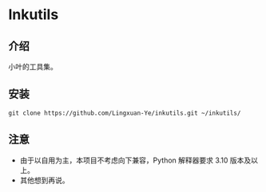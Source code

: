 # Inkutils

## 介绍

小叶的工具集。

## 安装

```shell
git clone https://github.com/Lingxuan-Ye/inkutils.git ~/inkutils/
```

## 注意

- 由于以自用为主，本项目不考虑向下兼容，Python 解释器要求 3.10 版本及以上。
- 其他想到再说。
